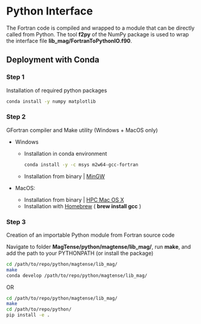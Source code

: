 # Python Interface

The Fortran code is compiled and wrapped to a module that can be directly called from Python. The tool **f2py** of the NumPy package is used to wrap the interface file **lib_mag/FortranToPythonIO.f90**.

## Deployment with Conda

### Step 1

Installation of required python packages

```bash
conda install -y numpy matplotlib
```

### Step 2

GFortran compiler and Make utility (Windows + MacOS only)

- Windows

  - Installation in conda environment

    ```bash
    conda install -y -c msys m2w64-gcc-fortran
    ```

  - Installation from binary | [MinGW](https://gcc.gnu.org/wiki/GFortranBinaries#Windows)

- MacOS:
  - Installation from binary | [HPC Mac OS X](http://hpc.sourceforge.net/)
  - Installation with [Homebrew](https://brew.sh/) ( **brew install gcc** )

### Step 3

Creation of an importable Python module from Fortran source code

Navigate to folder **MagTense/python/magtense/lib_mag/**, run **make**, and add the path to your PYTHONPATH (or install the package)

```bash
cd /path/to/repo/python/magtense/lib_mag/
make
conda develop /path/to/repo/python/magtense/lib_mag/
```

OR

```bash
cd /path/to/repo/python/magtense/lib_mag/
make
cd /path/to/repo/python/
pip install -e .
```
